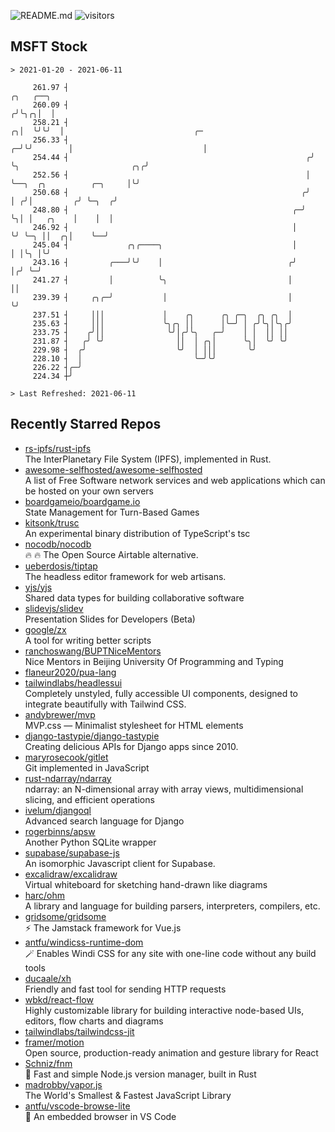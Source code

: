 ![README.md](https://github.com/Gerhut/Gerhut/workflows/README.md/badge.svg)
![visitors](https://visitors.vercel.app/Gerhut/Gerhut?token=8cf69d1f6813d272ef062726b6070c9be4ff72038cfe5a7ded7384a8da65d866)

## MSFT Stock

```
> 2021-01-20 - 2021-06-11

     261.97 ┤                                                           ╭╮   ╭──╮                                
     260.09 ┤                                                          ╭╯╰╮╭╮│  │                                
     258.21 ┤                                                        ╭╮│  ╰╯╰╯  │                             ╭─ 
     256.33 ┤                                                      ╭─╯╰╯        │                             │  
     254.44 ┤                                                     ╭╯            ╰╮                         ╭╮╭╯  
     252.56 ┤                                                     │              ╰──╮  ╭╮          ╭─╮     │╰╯   
     250.68 ┤                                                    ╭╯                 │ ╭╯│         ╭╯ ╰─╮  ╭╯     
     248.80 ┤                                                  ╭─╯                  ╰╮│ │   ╭╮    │    │  │      
     246.92 ┤                                                  │                     ╰╯ ╰─╮ ││  ╭╮│    ╰──╯      
     245.04 ┤             ╭╮╭────╮                             │                          │ │╰╮ │╰╯              
     243.16 ┤         ╭───╯╰╯    │                            ╭╯                          │╭╯ ╰─╯                
     241.27 ┤         │          ╰╮                           │                           ││                     
     239.39 ┤     ╭╮╭─╯           │                           │                           ╰╯                     
     237.51 ┤     │││             │    ╭╮      ╭╮ ╭─╮  ╭╮ ╭╮  │                                                  
     235.63 ┤     │││             ╰╮╭╮ ││      │╰─╯ │ ╭╯╰╮│╰╮╭╯                                                  
     233.75 ┤    ╭╯││              ╰╯│╭╯╰╮   ╭─╯    │ │  ││ ││                                                   
     231.87 ┤   ╭╯ ╰╯                ││  │ ╭╮│      ╰╮│  ╰╯ ╰╯                                                   
     229.98 ┤  ╭╯                    ╰╯  │ │││       ╰╯                                                          
     228.10 ┤  │                         ╰─╯╰╯                                                                   
     226.22 ┤╭─╯                                                                                                 
     224.34 ┼╯                                                                                                   

> Last Refreshed: 2021-06-11
```

## Recently Starred Repos

- [rs-ipfs/rust-ipfs](https://github.com/rs-ipfs/rust-ipfs)  
  The InterPlanetary File System (IPFS), implemented in Rust.
- [awesome-selfhosted/awesome-selfhosted](https://github.com/awesome-selfhosted/awesome-selfhosted)  
  A list of Free Software network services and web applications which can be hosted on your own servers
- [boardgameio/boardgame.io](https://github.com/boardgameio/boardgame.io)  
  State Management for Turn-Based Games
- [kitsonk/trusc](https://github.com/kitsonk/trusc)  
  An experimental binary distribution of TypeScript's tsc
- [nocodb/nocodb](https://github.com/nocodb/nocodb)  
  🔥 🔥  The Open Source Airtable alternative. 
- [ueberdosis/tiptap](https://github.com/ueberdosis/tiptap)  
  The headless editor framework for web artisans.
- [yjs/yjs](https://github.com/yjs/yjs)  
  Shared data types for building collaborative software
- [slidevjs/slidev](https://github.com/slidevjs/slidev)  
  Presentation Slides for Developers (Beta)
- [google/zx](https://github.com/google/zx)  
  A tool for writing better scripts
- [ranchoswang/BUPTNiceMentors](https://github.com/ranchoswang/BUPTNiceMentors)  
  Nice Mentors in Beijing University Of Programming and Typing 
- [flaneur2020/pua-lang](https://github.com/flaneur2020/pua-lang)  
- [tailwindlabs/headlessui](https://github.com/tailwindlabs/headlessui)  
  Completely unstyled, fully accessible UI components, designed to integrate beautifully with Tailwind CSS.
- [andybrewer/mvp](https://github.com/andybrewer/mvp)  
  MVP.css — Minimalist stylesheet for HTML elements
- [django-tastypie/django-tastypie](https://github.com/django-tastypie/django-tastypie)  
  Creating delicious APIs for Django apps since 2010.
- [maryrosecook/gitlet](https://github.com/maryrosecook/gitlet)  
  Git implemented in JavaScript
- [rust-ndarray/ndarray](https://github.com/rust-ndarray/ndarray)  
  ndarray: an N-dimensional array with array views, multidimensional slicing, and efficient operations
- [ivelum/djangoql](https://github.com/ivelum/djangoql)  
  Advanced search language for Django
- [rogerbinns/apsw](https://github.com/rogerbinns/apsw)  
  Another Python SQLite wrapper
- [supabase/supabase-js](https://github.com/supabase/supabase-js)  
  An isomorphic Javascript client for Supabase.
- [excalidraw/excalidraw](https://github.com/excalidraw/excalidraw)  
  Virtual whiteboard for sketching hand-drawn like diagrams
- [harc/ohm](https://github.com/harc/ohm)  
  A library and language for building parsers, interpreters, compilers, etc.
- [gridsome/gridsome](https://github.com/gridsome/gridsome)  
  ⚡️ The Jamstack framework for Vue.js
- [antfu/windicss-runtime-dom](https://github.com/antfu/windicss-runtime-dom)  
  🪄 Enables Windi CSS for any site with one-line code without any build tools 
- [ducaale/xh](https://github.com/ducaale/xh)  
  Friendly and fast tool for sending HTTP requests
- [wbkd/react-flow](https://github.com/wbkd/react-flow)  
  Highly customizable library for building interactive node-based UIs, editors, flow charts and diagrams 
- [tailwindlabs/tailwindcss-jit](https://github.com/tailwindlabs/tailwindcss-jit)  
- [framer/motion](https://github.com/framer/motion)  
  Open source, production-ready animation and gesture library for React
- [Schniz/fnm](https://github.com/Schniz/fnm)  
  🚀 Fast and simple Node.js version manager, built in Rust
- [madrobby/vapor.js](https://github.com/madrobby/vapor.js)  
  The World's Smallest & Fastest JavaScript Library
- [antfu/vscode-browse-lite](https://github.com/antfu/vscode-browse-lite)  
  🚀 An embedded browser in VS Code
